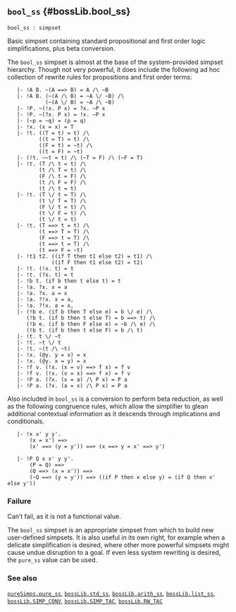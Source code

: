 ## `bool_ss` {#bossLib.bool_ss}


```
bool_ss : simpset
```



Basic simpset containing standard propositional and first order logic
simplifications, plus beta conversion.


The `bool_ss` simpset is almost at the base of the system-provided
simpset hierarchy.  Though not very powerful, it does include the
following ad hoc collection of rewrite rules for propositions and
first order terms:
    
       |- !A B. ~(A ==> B) = A /\ ~B
       |- !A B. (~(A /\ B) = ~A \/ ~B) /\
                (~(A \/ B) = ~A /\ ~B)
       |- !P. ~(!x. P x) = ?x. ~P x
       |- !P. ~(?x. P x) = !x. ~P x
       |- (~p = ~q) = (p = q)
       |- !x. (x = x) = T
       |- !t. ((T = t) = t) /\
              ((t = T) = t) /\
              ((F = t) = ~t) /\
              ((t = F) = ~t)
       |- (!t. ~~t = t) /\ (~T = F) /\ (~F = T)
       |- !t. (T /\ t = t) /\
              (t /\ T = t) /\
              (F /\ t = F) /\
              (t /\ F = F) /\
              (t /\ t = t)
       |- !t. (T \/ t = T) /\
              (t \/ T = T) /\
              (F \/ t = t) /\
              (t \/ F = t) /\
              (t \/ t = t)
       |- !t. (T ==> t = t) /\
              (t ==> T = T) /\
              (F ==> t = T) /\
              (t ==> t = T) /\
              (t ==> F = ~t)
       |- !t1 t2. ((if T then t1 else t2) = t1) /\
                  ((if F then t1 else t2) = t2)
       |- !t. (!x. t) = t
       |- !t. (?x. t) = t
       |- !b t. (if b then t else t) = t
       |- !a. ?x. x = a
       |- !a. ?x. a = x
       |- !a. ?!x. x = a,
       |- !a. ?!x. a = x,
       |- (!b e. (if b then T else e) = b \/ e) /\
          (!b t. (if b then t else T) = b ==> t) /\
          (!b e. (if b then F else e) = ~b /\ e) /\
          (!b t. (if b then t else F) = b /\ t)
       |- !t. t \/ ~t
       |- !t. ~t \/ t
       |- !t. ~(t /\ ~t)
       |- !x. (@y. y = x) = x
       |- !x. (@y. x = y) = x
       |- !f v. (!x. (x = v) ==> f x) = f v
       |- !f v. (!x. (v = x) ==> f x) = f v
       |- !P a. (?x. (x = a) /\ P x) = P a
       |- !P a. (?x. (a = x) /\ P x) = P a
    
Also included in `bool_ss` is a conversion to perform beta reduction, as
well as the following congruence rules, which allow the simplifier to glean
additional contextual information as it descends through implications and
conditionals.
    
       |- !x x' y y'.
           (x = x') ==>
           (x' ==> (y = y')) ==> (x ==> y = x' ==> y')
    
       |- !P Q x x' y y'.
           (P = Q) ==>
           (Q ==> (x = x')) ==>
           (~Q ==> (y = y')) ==> ((if P then x else y) = (if Q then x' else y'))
    

### Failure

Can’t fail, as it is not a functional value.


The `bool_ss` simpset is an appropriate simpset from which to build
new user-defined simpsets. It is also useful in its own right, for
example when a delicate simplification is desired, where other more
powerful simpsets might cause undue disruption to a goal.  If even
less system rewriting is desired, the `pure_ss` value can be used.

### See also

[`pureSimps.pure_ss`](#pureSimps.pure_ss), [`bossLib.std_ss`](#bossLib.std_ss), [`bossLib.arith_ss`](#bossLib.arith_ss), [`bossLib.list_ss`](#bossLib.list_ss), [`bossLib.SIMP_CONV`](#bossLib.SIMP_CONV), [`bossLib.SIMP_TAC`](#bossLib.SIMP_TAC), [`bossLib.RW_TAC`](#bossLib.RW_TAC)

